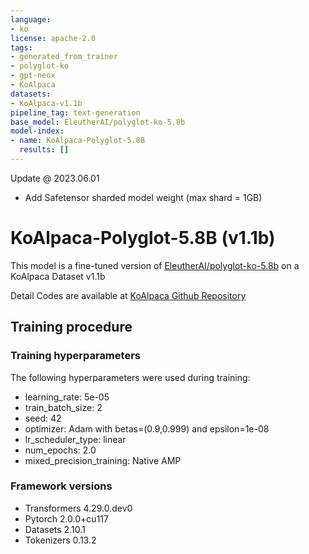 ```yaml
---
language:
- ko
license: apache-2.0
tags:
- generated_from_trainer
- polyglot-ko
- gpt-neox
- KoAlpaca
datasets:
- KoAlpaca-v1.1b
pipeline_tag: text-generation
base_model: EleutherAI/polyglot-ko-5.8b
model-index:
- name: KoAlpaca-Polyglot-5.8B
  results: []
---
```


Update @ 2023.06.01

- Add Safetensor sharded model weight (max shard = 1GB)

# KoAlpaca-Polyglot-5.8B (v1.1b)

This model is a fine-tuned version of [EleutherAI/polyglot-ko-5.8b](https://huggingface.co/EleutherAI/polyglot-ko-5.8b) on a KoAlpaca Dataset v1.1b

Detail Codes are available at [KoAlpaca Github Repository](https://github.com/Beomi/KoAlpaca)

## Training procedure

### Training hyperparameters

The following hyperparameters were used during training:
- learning_rate: 5e-05
- train_batch_size: 2
- seed: 42
- optimizer: Adam with betas=(0.9,0.999) and epsilon=1e-08
- lr_scheduler_type: linear
- num_epochs: 2.0
- mixed_precision_training: Native AMP

### Framework versions

- Transformers 4.29.0.dev0
- Pytorch 2.0.0+cu117
- Datasets 2.10.1
- Tokenizers 0.13.2
